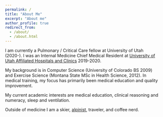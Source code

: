 ```yaml
---
permalink: /
title: "About Me"
excerpt: "About me"
author_profile: true
redirect_from:
  - /about/
  - /about.html
---
```


I am currently a Pulmonary / Critical Care fellow at University of Utah (2020-). I was an Internal Medicine Chief Medical Resident at [University of Utah Affiliated Hospitals and Clinics](https://medicine.utah.edu/internalmedicine/residency/) 2019-2020.

My background is in Computer Science (University of Colorado BS 2009) and Exercise Science (Montana State MSc in Health Science, 2012). In medical training, my focus has primarily been medical education and quality improvement.

My current academic interests are medical education, clinical reasoning and numeracy, sleep and ventilation.

Outside of medicine I am a skier, [alpinist](https://www.instagram.com/reblocke/), traveler, and coffee nerd.
